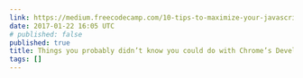 ```yaml
---
link: https://medium.freecodecamp.com/10-tips-to-maximize-your-javascript-debugging-experience-b69a75859329#.4vin0e4hl
date: 2017-01-22 16:05 UTC
# published: false
published: true
title: Things you probably didn’t know you could do with Chrome’s Developer Console
tags: []
---
```



